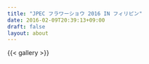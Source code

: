 ```yaml
---
title: "JPEC フラワーショウ 2016 IN フィリピン"
date: 2016-02-09T20:39:13+09:00
draft: false
layout: about
---
```

{{< gallery >}}
